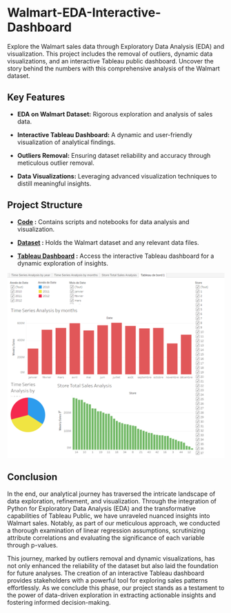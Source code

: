 # Walmart-EDA-Interactive-Dashboard
Explore the Walmart sales data through Exploratory Data Analysis (EDA) and visualization. This project includes the removal of outliers, dynamic data visualizations, and an interactive Tableau public dashboard. Uncover the story behind the numbers with this comprehensive analysis of the Walmart dataset.

## Key Features

- **EDA on Walmart Dataset:** Rigorous exploration and analysis of sales data.
  
- **Interactive Tableau Dashboard:** A dynamic and user-friendly visualization of analytical findings.

- **Outliers Removal:** Ensuring dataset reliability and accuracy through meticulous outlier removal.

- **Data Visualizations:** Leveraging advanced visualization techniques to distill meaningful insights.

## Project Structure

- **[Code](https://github.com/houcine6/Walmart-EDA-Interactive-Dashboard/blob/main/Walmart_EDA.ipynb) :** Contains scripts and notebooks for data analysis and visualization.

- **[Dataset](https://www.kaggle.com/datasets/yasserh/walmart-dataset) :** Holds the Walmart dataset and any relevant data files.

- **[Tableau Dashboard](https://public.tableau.com/app/profile/houcine.zakaria.hadj.said/viz/WalmartSalesTrendsOverTime/Tableaudebord1) :** Access the interactive Tableau dashboard for a dynamic exploration of insights.

![Walmart Sales Dashboard](https://github.com/houcine6/Walmart-EDA-Interactive-Dashboard/blob/main/Tableau_Dashboard.PNG)

## Conclusion

In the end, our analytical journey has traversed the intricate landscape of data exploration, refinement, and visualization. Through the integration of Python for Exploratory Data Analysis (EDA) and the transformative capabilities of Tableau Public, we have unraveled nuanced insights into Walmart sales. Notably, as part of our meticulous approach, we conducted a thorough examination of linear regression assumptions, scrutinizing attribute correlations and evaluating the significance of each variable through p-values.

This journey, marked by outliers removal and dynamic visualizations, has not only enhanced the reliability of the dataset but also laid the foundation for future analyses. The creation of an interactive Tableau dashboard provides stakeholders with a powerful tool for exploring sales patterns effortlessly. As we conclude this phase, our project stands as a testament to the power of data-driven exploration in extracting actionable insights and fostering informed decision-making.
